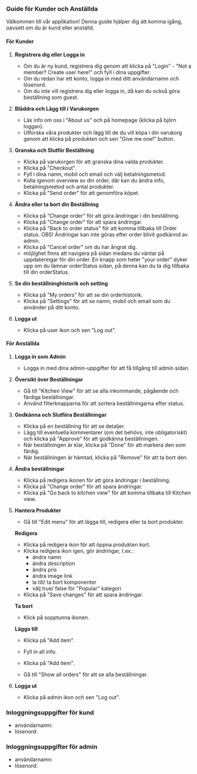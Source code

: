 ### Guide för Kunder och Anställda

Välkommen till vår applikation! Denna guide hjälper dig att komma igång, oavsett om du är kund eller anställd.

#### För Kunder

1. **Registrera dig eller Logga in**
   - Om du är ny kund, registrera dig genom att klicka på "Login" - "Not a member? Create user here!" och fyll i dina uppgifter.
   - Om du redan har ett konto, logga in med ditt användarnamn och lösenord.
   - Om du inte vill registrera dig eller logga in, då kan du också göra beställning som guest.

2. **Bläddra och Lägg till i Varukorgen**
   - Läs info om oss i "About us" och på homepage (klicka på björn loggan).
   - Utforska våra produkter och lägg till de du vill köpa i din varukorg genom att klicka på produkten och sen "Give me one!" button.

3. **Granska och Slutför Beställning**
   - Klicka på varukorgen för att granska dina valda produkter.
   - Klicka på "Checkout".
   - Fyll i dina namn, mobil och email och välj betalningsmetod.
   - Kolla igenom overview av din order, där kan du ändra info, betalningsmetod och antal produkter.
   - Klicka på "Send order" för att genomföra köpet.

4. **Ändra eller ta bort din Beställning**
   - Klicka på "Change order" för att göra ändringar i din beställning.
   - Klicka på "Change order" för att spara ändringar.
   - Klicka på "Back to order status" för att komma tillbaka till Order status.
   OBS! Ändringar kan inte göras efter order blivit godkännd av admin.
   - Klicka på "Cancel order" om du har ångrat dig.
   - möjlighet finns att navigera på sidan medans du väntar på uppdateringar för din order. En knapp som heter "your order" dyker upp om du lämnar orderStatus sidan, på denna kan du ta dig tillbaka till din orderStatus. 

5. **Se din beställninghistorik och setting**
   - Klicka på "My orders" för att se din orderhistorik.
   - Klicka på "Settings" för att se namn, mobil och email som du använder på ditt konto.

6. **Logga ut**
   - Klicka på user ikon och sen "Log out".

#### För Anställda

1. **Logga in som Admin**
   - Logga in med dina admin-uppgifter för att få tillgång till admin sidan.

2. **Översikt över Beställningar**
   - Gå till "Kitchen View" för att se alla inkommande, pågående och färdiga beställningar.
   - Använd filterknapparna för att sortera beställningarna efter status.

3. **Godkänna och Slutföra Beställningar**
   - Klicka på en beställning för att se detaljer.
   - Lägg till eventuella kommentarer (om det behövs, inte obligatoriskt) och klicka på "Approve" för att godkänna beställningen.
   - När beställningen är klar, klicka på "Done" för att markera den som färdig.
   - När beställningen är hämtad, klicka på "Remove" för att ta bort den.

4. **Ändra beställningar**
   - Klicka på redigera ikonen för att göra ändringar i beställning.
   - Klicka på "Change order" för att spara ändringar.
   - Klicka på "Go back to kitchen view" för att komma tillbaka till Kitchen view.

5. **Hantera Produkter**
   - Gå till "Edit menu" för att lägga till, redigera eller ta bort produkter.

    **Redigera**
   - Klicka på redigera ikon för att öppna produkten kort.
   - Klicka redigera ikon igen, gör ändringar, t.ex.:
        - ändra namn
        - ändra description
        - ändra pris
        - ändra image link
        - la till/ ta bort komponenter
        - välj true/ false för "Popular" kategori
   - Klicka på "Save changes" för att spara ändringar.

    **Ta bort**
   - Klick på sopptunna ikonen.

    **Lägga till**
   - Klicka på "Add item".
   - Fyll in all info.
   - Klicka på "Add item".

   - Gå till "Show all orders" för att se alla beställningar.

6. **Logga ut**
   - Klicka på admin ikon och sen "Log out".

### Inloggningsuppgifter för kund
   - användarnamn: 
   - lösenord:

### Inloggningsuppgifter för admin
   - användarnamn: 
   - lösenord: